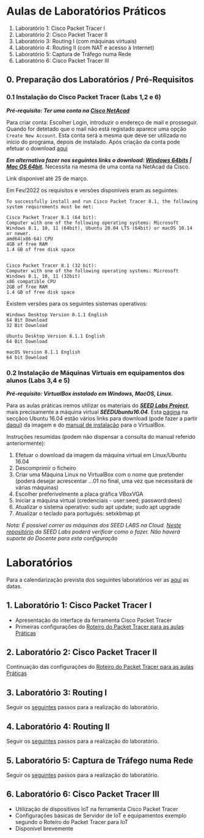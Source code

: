 # Aulas de Laboratórios Práticos


1. Laboratório 1: Cisco Packet Tracer I 
2. Laboratório 2: Cisco Packet Tracer II
3. Laboratório 3: Routing I (com máquinas virtuais) 
5. Laboratório 4: Routing II (com NAT e acesso à Internet)
6. Laboratório 5: Captura de Tráfego numa Rede  
7. Laboratório 6: Cisco Packet Tracer III

## 0. Preparação dos Laboratórios / Pré-Requisitos

### 0.1 Instalação do Cisco Packet Tracer (Labs 1,2 e 6)

***Pré-requisito: Ter uma conta na [Cisco NetAcad](https://www.netacad.com)***

Para criar conta: Escolher Login, introduzir o endereço de mail e prosseguir. Quando for detetado que o mail não está registado aparece uma opção `Create New Account`. Esta conta será a mesma que deve ser utilizada no inicio do programa, depois de instalado.
Após criação da conta pode efetuar o download [aqui](https://www.netacad.com/portal/resources/packet-tracer)

***Em alternativa fazer nos seguintes links o download: [Windows 64bits](https://filesender.fccn.pt/?s=download&token=a5e24604-34f4-40e7-8540-5791b298e66f) | [Mac OS 64bit](https://filesender.fccn.pt/?s=download&token=17671cd2-f472-48c6-8dff-37a0c964869c).*** Necessita na mesma de uma conta na NetAcad da Cisco.

Link disponivel até 25 de março.

Em Fev/2022 os requisitos e versões disponiveis eram as seguintes:

```
To successfully install and run Cisco Packet Tracer 8.1, the following system requirements must be met:

Cisco Packet Tracer 8.1 (64 bit):
Computer with one of the following operating systems: Microsoft Windows 8.1, 10, 11 (64bit), Ubuntu 20.04 LTS (64bit) or macOS 10.14 or newer.
amd64(x86-64) CPU
4GB of free RAM
1.4 GB of free disk space

 
Cisco Packet Tracer 8.1 (32 bit):    
Computer with one of the following operating systems: Microsoft Windows 8.1, 10, 11 (32bit)
x86 compatible CPU
2GB of free RAM
1.4 GB of free disk space
```

Existem versões para os seguintes sistemas operativos:
```
Windows Desktop Version 8.1.1 English
64 Bit Download
32 Bit Download
 
Ubuntu Desktop Version 8.1.1 English
64 Bit Download

macOS Version 8.1.1 English
64 bit Download
``` 

### 0.2 Instalação de Máquinas Virtuais em equipamentos dos alunos (Labs 3,4 e 5)

***Pré-requisito: VirtualBox instalado em Windows, MacOS, Linux.***

Para as aulas práticas iremos utilizar os materiais do ***[SEED Labs Project](https://seedsecuritylabs.org/)***, mais precisamente a máquina virtual ***SEEDUbuntu16.04***.
Esta [página](https://seedsecuritylabs.org/labsetup.html) na secçãoo Ubuntu 16.04 estão vários links para download (pode fazer a partir [daqui](https://drive.google.com/file/d/12l8OO3PXHjUsf9vfjkAf7-I6bsixvMUa/view?usp=sharing)) da imagem e do [manual de instalação](https://seedsecuritylabs.org/Labs_16.04/Documents/SEEDVM_VirtualBoxManual.pdf) para o VirtualBox.

Instruções resumidas (podem não dispensar a consulta do manual referido anteriormente):

1. Efetuar o download da imagem da máquina virtual em Linux/Ubuntu 16.04
2. Descomprimir o ficheiro
3. Criar uma Máquina Linux no VirtualBox com o nome que pretender (poderá desejar acrescentar ...01 no final, uma vez que necessitará de várias máquinas)
4. Escolher preferivelmente a placa gráfica VBoxVGA
5. Iniciar a máquina virtual (credenciais - user:seed; password:dees)
6. Atualizar o sistema operativo: sudo apt update; sudo apt upgrade
7. Atualizar o teclado para português: setxkbmap pt

*Nota: É possível correr as máquinas dos SEED LABS na Cloud. [Neste repositório](https://github.com/seed-labs/seed-labs/blob/master/manuals/cloud/seedvm-cloud.md) da SEED Labs poderá verificar como o fazer. Não haverá suporte do Docente para esta configuração*

# Laboratórios
Para a calendarização prevista dos seguintes laboratórios ver as [aqui](https://github.com/pmrosa-classes/ComputerNetworksEI/blob/main/README.md#planeamento-previsto-pode-sofrer-alteraçõesplaneamento) as datas.

## 1. Laboratório 1: Cisco Packet Tracer I 

- Apresentação do interface da ferramenta Cisco Packet Tracer
- Primeiras configurações do [Roteiro do Packet Tracer para as aulas Práticas](https://github.com/pmrosa-classes/ComputerNetworksEI/blob/main/AulasLabsPraticos/roteiro-packet-tracer.md)

## 2. Laboratório 2: Cisco Packet Tracer II 

Continuação das configurações do [Roteiro do Packet Tracer para as aulas Práticas](https://github.com/pmrosa-classes/ComputerNetworksEI/blob/main/AulasLabsPraticos/roteiro-packet-tracer.md)

## 3. Laboratório 3: Routing I 

Seguir os [seguintes](https://github.com/pmrosa-classes/ComputerNetworksEI/blob/main/AulasLabsPraticos/RoutingI.md) passos para a realização do laboratório.

## 4. Laboratório 4: Routing II

Seguir os [seguintes](https://github.com/pmrosa-classes/ComputerNetworksEI/blob/main/AulasLabsPraticos/RoutingII.md) passos para a realização do laboratório.

## 5. Laboratório 5: Captura de Tráfego numa Rede 

Seguir os [seguintes](https://github.com/pmrosa-classes/ComputerNetworksEI/blob/main/AulasLabsPraticos/CapturaTrafegoRede.md) passos para a realização do laboratório.

## 6. Laboratório 6: Cisco Packet Tracer III

- Utilização de dispositivos IoT na ferramenta Cisco Packet Tracer
- Configurações básicas de Servidor de IoT e equipamentos exemplo segundo o Roteiro do Packet Tracer para IoT
- Disponível brevemente

